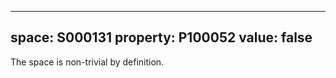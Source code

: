   ---
  space: S000131
  property: P100052
  value: false
  ---
  
  The space is non-trivial by definition.
